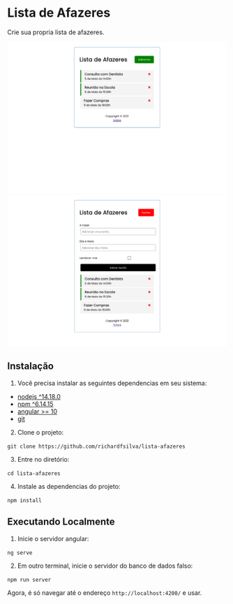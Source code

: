 # Lista de Afazeres

Crie sua propria lista de afazeres.

![index page](img.png)
![Add task](img2.png)

## Instalação

1. Você precisa instalar as seguintes dependencias em seu sistema:

- [nodejs ^14.18.0](https://nodejs.org)
- [npm ^6.14.15](https://npmjs.com)
- [angular >= 10](https://angular.io)
- [git](https://git-scm.com/)

2. Clone o projeto:

`git clone https://github.com/richardfsilva/lista-afazeres`

3. Entre no diretório:

`cd lista-afazeres`

4. Instale as dependencias do projeto:

`npm install`

## Executando Localmente

1. Inicie o servidor angular:

`ng serve`

2. Em outro terminal, inicie o servidor do banco de dados falso:

`npm run server`

Agora, é só navegar até o endereço `http://localhost:4200/` e usar.
